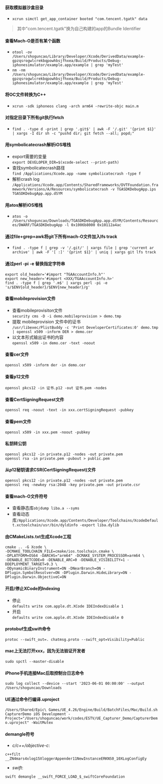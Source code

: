 #### 获取模拟器沙盒目录  
* ```xcrun simctl get_app_container booted "com.tencent.tgatk" data```  
> 其中"com.tencent.tgatk"换为自己构建的app的Bundle Identifier

#### 查看Mach-O是否有某个函数
* ```otool -ov /Users/shoguncao/Library/Developer/Xcode/DerivedData/example-gpzqsrogwlcrekbqpowhbsjfhxea/Build/Products/Debug-iphonesimulator/example.app/example | grep 'myTest'```  
* ```nm -nm /Users/shoguncao/Library/Developer/Xcode/DerivedData/example-gpzqsrogwlcrekbqpowhbsjfhxea/Build/Products/Debug-iphonesimulator/example.app/example | grep 'myTest'``` 

#### 将OC文件转换为C++
* ```xcrun -sdk iphoneos clang -arch arm64 -rewrite-objc main.m```

#### 对指定目录下所有git执行fetch
* ```find . -type d -print | grep '.git$' | awk -F '/.git' '{print $1}' | xargs -I dir sh -c "pushd dir; git fetch --all; popd;"```

#### 用symbolicatecrash解析iOS堆栈
* export需要的变量  
```export DEVELOPER_DIR=$(xcode-select --print-path)```  
* 查找symbolicatecrash路径  
```find /Applications/Xcode.app -name symbolicatecrash -type f```  
* 解析crash log
```/Applications/Xcode.app/Contents/SharedFrameworks/DVTFoundation.framework/Versions/A/Resources/symbolicatecrash -v TGASDKDebugApp.ips TGASDKDebugApp.app.dSYM```

#### 用atos解析iOS堆栈  
* ```atos -o /Users/shoguncao/Downloads/TGASDKDebugApp.app.dSYM/Contents/Resources/DWARF/TGASDKDebugApp -l 0x1006b8000 0x10112a4ac```  

#### 通过file+grep+awk将git下所有mach-O文件加入lfs track  
* ```find . -type f | grep -v '/.git/' | xargs file | grep 'current ar archive' | awk -F '[ :]' '{print $1}' | uniq | xargs git lfs track```  

#### 通过perl -pi -e 替换指定字符串  
```
export old_header='#import "TGAAccountInfo.h"'                               
export new_header='#import <XXX/TGAAccountInfo.h>'                           
find . -type f | grep '.m$' | xargs perl -pi -e 's/$ENV{old_header}/$ENV{new_header}/g'
```

#### 查看mobileprovision文件
* 查看mobileprovisiton文件  
`security cms -D -i demo.mobileprovision > demo.tmp`  
* 提取 mobileprovision 文件中的证书  
`/usr/libexec/PlistBuddy -c 'Print DeveloperCertificates:0' demo.tmp | openssl x509 -inform DER > demo.cer`  
* 以文本形式输出证书的内容  
`openssl x509 -in demo.cer -text -noout`

#### 查看cer文件
`openssl x509 -inform der -in demo.cer`

#### 查看p12文件
`openssl pkcs12 -in 证书.p12 -out 证书.pem -nodes`

#### 查看CertSigningRequest文件
`openssl req -noout -text -in xxx.certSigningRequest -pubkey`

#### 查看pem文件
`openssl x509 -in xxx.pem -noout -pubkey`

#### 私钥转公钥  
```
openssl pkcs12 -in private.p12 -nodes -out private.pem
openssl rsa -in private.pem -pubout > public.pem
```

#### 从p12秘钥请求CSR(CertSigningRequest)文件
```
openssl pkcs12 -in private.p12 -nodes -out private.pem
openssl req -newkey rsa:2048 -key private.pem -out private.csr
```

#### 查看mach-O文件符号
* 查看静态库`objdump liba.a --syms`
* 查看动态库`/Applications/Xcode.app/Contents/Developer/Toolchains/XcodeDefault.xctoolchain/usr/bin/dyldinfo -export liba.dylib`

#### 由CMakeLists.txt生成Xcode工程
```
cmake .. -G Xcode \
-DCMAKE_TOOLCHAIN_FILE=cmake/ios.toolchain.cmake \
-DPLATFORM=OS64 -DARCHS="arm64" -DCMAKE_SYSTEM_PROCESSOR=arm64 \
-DENABLE_BITCODE=0 -DENABLE_ARC=0 -DENABLE_VISIBILITY=1 -DDEPLOYMENT_TARGET=9.3 \
-DDynamicBinaryInstrument=ON -DNearBranch=ON -DPlugin.SymbolResolver=ON -DPlugin.Darwin.HideLibrary=ON -DPlugin.Darwin.ObjectiveC=ON
```

#### 开启/停止XCode的Indexing  
- 停止  
`defaults write com.apple.dt.XCode IDEIndexDisable 1`  
- 开启  
`defaults write com.apple.dt.XCode IDEIndexDisable 0`

#### protobuf生成swift命令  
`protoc --swift_out=. chatmsg.proto --swift_opt=Visibility=Public`  

#### mac上无法打开xxx，因为无法验证开发者
`sudo spctl --master-disable`  

#### iPhone手机连接Mac后取控制台日志命令
`sudo log collect --device --start '2023-06-01 00:00:00' --output /Users/shoguncao/Downloads`

#### UE通过命令行编译.uproject
`/Users/Shared/Epic\ Games/UE_4.26/Engine/Build/BatchFiles/Mac/Build.sh CapturerDemo iOS Development -Project="/Users/shoguncao/work/codes/ESTV/UE_Capturer_Demo/CapturerDemo.uproject" -WaitMutex`

#### demangle符号
- *c/c++/objective-c*:  
```
c++filt __ZN4mars4xlog15XloggerAppender11NewInstanceERKNS0_10XLogConfigEy
```
- *swift*:
```
swift demangle __swift_FORCE_LOAD_$_swiftCoreFoundation
```